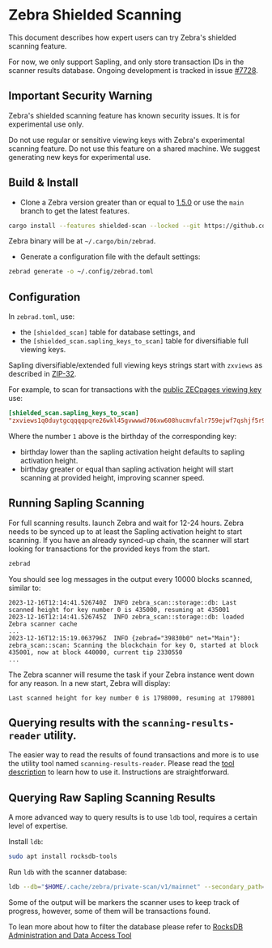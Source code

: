 # Zebra Shielded Scanning

This document describes how expert users can try Zebra's shielded scanning feature.

For now, we only support Sapling, and only store transaction IDs in the scanner results database.
Ongoing development is tracked in issue [#7728](https://github.com/ZcashFoundation/zebra/issues/7728).

## Important Security Warning

Zebra's shielded scanning feature has known security issues. It is for experimental use only.

Do not use regular or sensitive viewing keys with Zebra's experimental scanning feature. Do not use this feature on a shared machine. We suggest generating new keys for experimental use.

## Build & Install

- Clone a Zebra version greater than or equal to [1.5.0](https://github.com/ZcashFoundation/zebra/releases/tag/v1.5.0) or use the `main` branch to get the latest features.

```bash
cargo install --features shielded-scan --locked --git https://github.com/ZcashFoundation/zebra zebrad
```
Zebra binary will be at `~/.cargo/bin/zebrad`.

- Generate a configuration file with the default settings:

```bash
zebrad generate -o ~/.config/zebrad.toml
```

## Configuration

In `zebrad.toml`, use:
- the `[shielded_scan]` table for database settings, and
- the `[shielded_scan.sapling_keys_to_scan]` table for diversifiable full viewing keys.

Sapling diversifiable/extended full viewing keys strings start with `zxviews` as described in [ZIP-32](https://zips.z.cash/zip-0032#sapling-extended-full-viewing-keys).

For example, to scan for transactions with the [public ZECpages viewing key](https://zecpages.com/boardinfo) use:

```toml
[shielded_scan.sapling_keys_to_scan]
"zxviews1q0duytgcqqqqpqre26wkl45gvwwwd706xw608hucmvfalr759ejwf7qshjf5r9aa7323zulvz6plhttp5mltqcgs9t039cx2d09mgq05ts63n8u35hyv6h9nc9ctqqtue2u7cer2mqegunuulq2luhq3ywjcz35yyljewa4mgkgjzyfwh6fr6jd0dzd44ghk0nxdv2hnv4j5nxfwv24rwdmgllhe0p8568sgqt9ckt02v2kxf5ahtql6s0ltjpkckw8gtymxtxuu9gcr0swvz" = 1
```

Where the number `1` above is the birthday of the corresponding key:
- birthday lower than the sapling activation height defaults to sapling activation height.
- birthday greater or equal than sapling activation height will start scanning at provided height, improving scanner speed.

## Running Sapling Scanning

For full scanning results. launch Zebra and wait for 12-24 hours. Zebra needs to be synced up to at least the Sapling activation height to start scanning. If you have an already synced-up chain, the scanner will start looking for transactions for the provided keys from the start.

```bash
zebrad
```

You should see log messages in the output every 10000 blocks scanned, similar to:

```
2023-12-16T12:14:41.526740Z  INFO zebra_scan::storage::db: Last scanned height for key number 0 is 435000, resuming at 435001
2023-12-16T12:14:41.526745Z  INFO zebra_scan::storage::db: loaded Zebra scanner cache
...
2023-12-16T12:15:19.063796Z  INFO {zebrad="39830b0" net="Main"}: zebra_scan::scan: Scanning the blockchain for key 0, started at block 435001, now at block 440000, current tip 2330550
...
```

The Zebra scanner will resume the task if your Zebra instance went down for any reason. In a new start, Zebra will display:

```
Last scanned height for key number 0 is 1798000, resuming at 1798001
```

## Querying results with the `scanning-results-reader` utility.

The easier way to read the results of found transactions and more is to use the utility tool named `scanning-results-reader`. Please read the [tool description](https://github.com/ZcashFoundation/zebra/tree/main/zebra-utils#scanning-results-reader) to learn how to use it. Instructions are straightforward.

## Querying Raw Sapling Scanning Results

A more advanced way to query results is to use `ldb` tool, requires a certain level of expertise.

Install `ldb`:

```bash
sudo apt install rocksdb-tools
```

Run `ldb` with the scanner database:

```bash
ldb --db="$HOME/.cache/zebra/private-scan/v1/mainnet" --secondary_path= --column_family=sapling_tx_ids --hex scan
```

Some of the output will be markers the scanner uses to keep track of progress, however, some of them will be transactions found.

To lean more about how to filter the database please refer to [RocksDB Administration and Data Access Tool](https://github.com/facebook/rocksdb/wiki/Administration-and-Data-Access-Tool)

